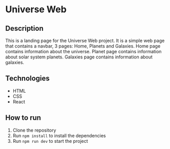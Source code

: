 # Universe Web

## Description

This is a landing page for the Universe Web project. It is a simple web page that contains a navbar, 3 pages: Home, Planets and Galaxies. Home page contains information about the universe. Planet page contains information about solar system planets. Galaxies page contains information about galaxies.

## Technologies

- HTML
- CSS
- React

## How to run

1. Clone the repository
2. Run `npm install` to install the dependencies
3. Run `npm run dev` to start the project